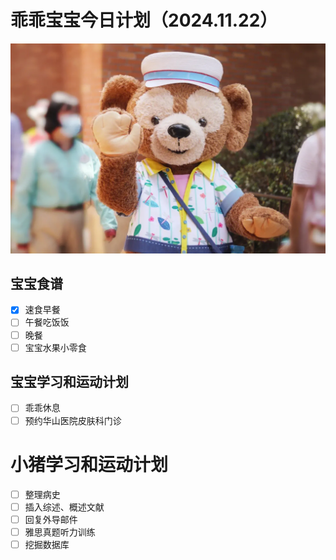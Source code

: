 # 乖乖宝宝今日计划（2024.11.22）
![Image of Babyheader](https://raw.githubusercontent.com/ericlam66/Dr.Lin-Note/refs/heads/main/duffy.png)
## 宝宝食谱
- [x] 速食早餐
- [ ] 午餐吃饭饭
- [ ] 晚餐
- [ ] 宝宝水果小零食
## 宝宝学习和运动计划
- [ ] 乖乖休息
- [ ] 预约华山医院皮肤科门诊
# 小猪学习和运动计划
- [ ] 整理病史
- [ ] 插入综述、概述文献
- [ ] 回复外导邮件
- [ ] 雅思真题听力训练
- [ ] 挖掘数据库
